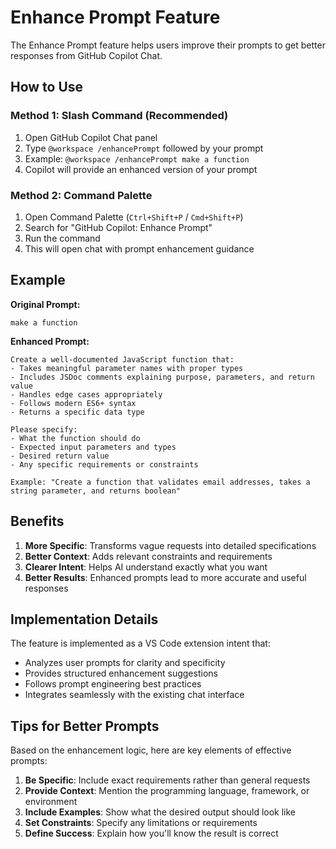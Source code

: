 # Enhance Prompt Feature

The Enhance Prompt feature helps users improve their prompts to get better responses from GitHub Copilot Chat.

## How to Use

### Method 1: Slash Command (Recommended)
1. Open GitHub Copilot Chat panel
2. Type `@workspace /enhancePrompt` followed by your prompt
3. Example: `@workspace /enhancePrompt make a function`
4. Copilot will provide an enhanced version of your prompt

### Method 2: Command Palette
1. Open Command Palette (`Ctrl+Shift+P` / `Cmd+Shift+P`)
2. Search for "GitHub Copilot: Enhance Prompt"
3. Run the command
4. This will open chat with prompt enhancement guidance

## Example

**Original Prompt:**
```
make a function
```

**Enhanced Prompt:**
```
Create a well-documented JavaScript function that:
- Takes meaningful parameter names with proper types
- Includes JSDoc comments explaining purpose, parameters, and return value
- Handles edge cases appropriately
- Follows modern ES6+ syntax
- Returns a specific data type

Please specify:
- What the function should do
- Expected input parameters and types
- Desired return value
- Any specific requirements or constraints

Example: "Create a function that validates email addresses, takes a string parameter, and returns boolean"
```

## Benefits

1. **More Specific**: Transforms vague requests into detailed specifications
2. **Better Context**: Adds relevant constraints and requirements
3. **Clearer Intent**: Helps AI understand exactly what you want
4. **Better Results**: Enhanced prompts lead to more accurate and useful responses

## Implementation Details

The feature is implemented as a VS Code extension intent that:
- Analyzes user prompts for clarity and specificity
- Provides structured enhancement suggestions
- Follows prompt engineering best practices
- Integrates seamlessly with the existing chat interface

## Tips for Better Prompts

Based on the enhancement logic, here are key elements of effective prompts:

1. **Be Specific**: Include exact requirements rather than general requests
2. **Provide Context**: Mention the programming language, framework, or environment
3. **Include Examples**: Show what the desired output should look like
4. **Set Constraints**: Specify any limitations or requirements
5. **Define Success**: Explain how you'll know the result is correct